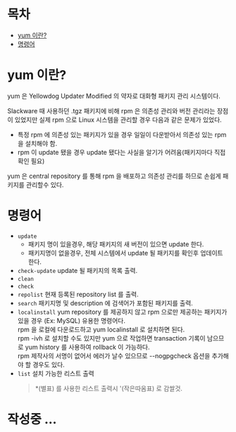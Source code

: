 # 목차
- [yum 이란?](#yum-이란?)
- [명령어](#명령어)
# yum 이란?
yum 은 Yellowdog Updater Modified 의 약자로 대화형 패키지 관리 시스템이다.

Slackware 때 사용하던 .tgz 패키지에 비해 rpm 은 의존성 관리와 버전 관리라는 장점이 있었지만 실제 rpm 으로 Linux 시스템을 관리할 경우 다음과 같은 문제가 있었다.   

- 특정 rpm 에 의존성 있는 패키지가 있을 경우 일일이 다운받아서 의존성 있는 rpm을 설치해야 함.
- rpm 이 update 됐을 경우  update 됐다는 사실을 알기가 어려움(패키지마다 직접 확인 필요)   

yum 은 central repository 를 통해 rpm 을 배포하고 의존성 관리를 하므로 손쉽게 패키지를 관리할수 있다.

# 명령어
- `update`   
  - 패키지 명이 있을경우, 해당 패키지의 새 버전이 있으면 update 한다.
  - 패키지명이 없을경우, 전체 시스템에서 update 될 패키지를 확인후 업데이트 한다.
- `check-update` update 될 패키지의 목록 출력.
- `clean` 
- `check`
- `repolist` 현재 등록된 repository list 를 출력.
- `search` 패키지명 및 description 에 검색어가 포함된 패키지를 출력.
- `localinstall` yum repository 를 제공하지 않고 rpm 으로만 제공하는 패키지가 있을 경우 (Ex: MySQL) 유용한 명령어다.   
   rpm 을 로컬에 다운로드하고 yum localinstall 로 설치하면 된다.   
   rpm -ivh 로 설치할 수도 있지만 yum  으로 작업하면 transaction 기록이 남으므로 yum history 를 사용하여 rollback 이 가능하다.   
   rpm 제작사의 서명이 없어서 에러가 날수 있으므로 --nogpgcheck 옵션을 추가해야 할 경우도 있다.   
- `list` 설치 가능한 리스트 출력
    > *(별표) 를 사용한 리스트 출력시 '(작은따옴표) 로 감쌀것.
# 작성중 ...
